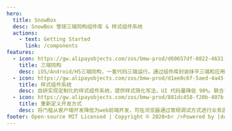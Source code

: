 ```yaml
---
hero:
  title: SnowBox
  desc: SnowBox 雪球三端同构组件库 & 样式组件系统
  actions:
    - text: Getting Started
      link: /components
features:
  - icon: https://gw.alipayobjects.com/zos/bmw-prod/d60657df-0822-4631-9d7c-e7a869c2f21c/k79dmz3q_w126_h126.png
    title: 三端同构
    desc: iOS/Android/H5三端同构，一套代码三端运行。通过组件库封装抹平三端和应用间差异，大幅提升业务开发效率。无需额外开发，可将雪球客户端内容和体验完整复刻同步到微信体系。
  - icon: https://gw.alipayobjects.com/zos/bmw-prod/d1ee0c6f-5aed-4a45-a507-339a4bfe076c/k7bjsocq_w144_h144.png
    title: 样式组件系统
    desc: 自研实现定制化的样式组件系统，提供样式简化写法，UI 代码量降低 90%。联合设计团队对雪球 Design 设计组件进行工程封装，封装屏幕适配、日夜主题适配等通用样式逻辑。
  - icon: https://gw.alipayobjects.com/zos/bmw-prod/881dc458-f20b-407b-947a-95104b5ec82b/k79dm8ih_w144_h144.png
    title: 重新定义开发方式
    desc: 将门槛从客户端开发降低为web前端开发，可在浏览器通过常规调试方式进行业务逻辑开发、状态管理和接口联调，无需启动模拟器或连接真机。通过组件库简写提升开发体验。
footer: Open-source MIT Licensed | Copyright © 2020<br />Powered by [dumi](https://d.umijs.org)
---
```


